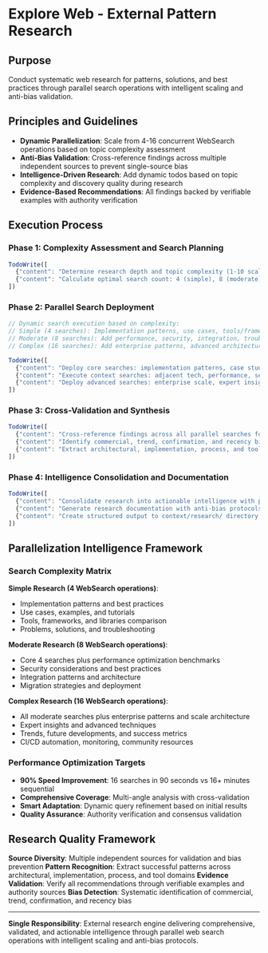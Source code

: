 # Explore Web - External Pattern Research

## Purpose
Conduct systematic web research for patterns, solutions, and best practices through parallel search operations with intelligent scaling and anti-bias validation.

## Principles and Guidelines
- **Dynamic Parallelization**: Scale from 4-16 concurrent WebSearch operations based on topic complexity assessment
- **Anti-Bias Validation**: Cross-reference findings across multiple independent sources to prevent single-source bias
- **Intelligence-Driven Research**: Add dynamic todos based on topic complexity and discovery quality during research
- **Evidence-Based Recommendations**: All findings backed by verifiable examples with authority verification

## Execution Process

### Phase 1: Complexity Assessment and Search Planning
```javascript
TodoWrite([
  {"content": "Determine research depth and topic complexity (1-10 scale)", "status": "pending", "priority": "high", "id": "web-scope-1"},
  {"content": "Calculate optimal search count: 4 (simple), 8 (moderate), 16 (complex)", "status": "pending", "priority": "high", "id": "web-parallel-1"}
])
```

### Phase 2: Parallel Search Deployment
```javascript
// Dynamic search execution based on complexity:
// Simple (4 searches): Implementation patterns, use cases, tools/frameworks, best practices
// Moderate (8 searches): Add performance, security, integration, troubleshooting
// Complex (16 searches): Add enterprise patterns, advanced architectures, scaling, expert insights

TodoWrite([
  {"content": "Deploy core searches: implementation patterns, case studies, tech stacks, problem solutions", "status": "pending", "priority": "high", "id": "web-core-1"},
  {"content": "Execute context searches: adjacent tech, performance, security, migration (if moderate/complex)", "status": "pending", "priority": "medium", "id": "web-context-1"},
  {"content": "Deploy advanced searches: enterprise scale, expert insights, trends, success metrics (if complex)", "status": "pending", "priority": "medium", "id": "web-advanced-1"}
])
```

### Phase 3: Cross-Validation and Synthesis
```javascript
TodoWrite([
  {"content": "Cross-reference findings across all parallel searches for validation", "status": "pending", "priority": "high", "id": "web-validate-1"},
  {"content": "Identify commercial, trend, confirmation, and recency bias patterns", "status": "pending", "priority": "medium", "id": "web-bias-1"},
  {"content": "Extract architectural, implementation, process, and tool patterns", "status": "pending", "priority": "medium", "id": "web-patterns-1"}
])
```

### Phase 4: Intelligence Consolidation and Documentation
```javascript
TodoWrite([
  {"content": "Consolidate research into actionable intelligence with prioritization", "status": "pending", "priority": "high", "id": "web-synthesize-1"},
  {"content": "Generate research documentation with anti-bias protocols", "status": "pending", "priority": "medium", "id": "web-context-1"},
  {"content": "Create structured output to context/research/ directory with findings", "status": "pending", "priority": "medium", "id": "web-output-1"}
])
```

## Parallelization Intelligence Framework

### Search Complexity Matrix
**Simple Research (4 WebSearch operations)**:
- Implementation patterns and best practices
- Use cases, examples, and tutorials
- Tools, frameworks, and libraries comparison
- Problems, solutions, and troubleshooting

**Moderate Research (8 WebSearch operations)**:
- Core 4 searches plus performance optimization benchmarks
- Security considerations and best practices
- Integration patterns and architecture
- Migration strategies and deployment

**Complex Research (16 WebSearch operations)**:
- All moderate searches plus enterprise patterns and scale architecture
- Expert insights and advanced techniques
- Trends, future developments, and success metrics
- CI/CD automation, monitoring, community resources

### Performance Optimization Targets
- **90% Speed Improvement**: 16 searches in 90 seconds vs 16+ minutes sequential
- **Comprehensive Coverage**: Multi-angle analysis with cross-validation
- **Smart Adaptation**: Dynamic query refinement based on initial results
- **Quality Assurance**: Authority verification and consensus validation

## Research Quality Framework
**Source Diversity**: Multiple independent sources for validation and bias prevention
**Pattern Recognition**: Extract successful patterns across architectural, implementation, process, and tool domains
**Evidence Validation**: Verify all recommendations through verifiable examples and authority sources
**Bias Detection**: Systematic identification of commercial, trend, confirmation, and recency bias

---

**Single Responsibility**: External research engine delivering comprehensive, validated, and actionable intelligence through parallel web search operations with intelligent scaling and anti-bias protocols.